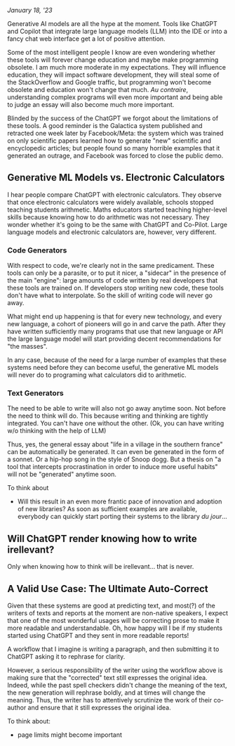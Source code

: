 *January 18, '23*

Generative AI models are all the hype at the moment. Tools like ChatGPT and Copilot that integrate large language models (LLM) into the IDE or into a fancy chat web interface get a lot of positive attention. 

Some of the most intelligent people I know are even wondering whether these tools will forever change education and maybe make programming obsolete. I am much more moderate in my expectations. They will influence education, they will impact software development, they will steal some of the StackOverflow and Google traffic, but programming won't become obsolete and education won't change that much. *Au contraire*, understanding complex programs will even more important and being able to judge an essay will also become much more important. 


Blinded by the success of the ChatGPT we forgot about the limitations of these tools. A good reminder is the Galactica system published and retracted one week later by Facebook/Meta: the system which was trained on only scientific papers learned how to generate "new" scientific and encyclopedic articles; but people found so many horrible examples that it generated an outrage, and Facebook was forced to close the public demo. 

## Generative ML Models vs. Electronic Calculators


I hear people compare ChatGPT with electronic calculators. They observe that once electronic calculators  were widely available, schools stopped teaching students arithmetic. Maths educators started teaching higher-level skills because knowing how to do arithmetic was not necessary. They wonder whether it's going to be the same with ChatGPT and Co-Pilot. Large language models and electronic calculators are, however, very different. 


### Code Generators
With respect to code, we're clearly not in the same predicament. These tools can only be a parasite, or to put it nicer, a "sidecar" in the presence of the main "engine": large amounts of code written by real developers that these tools are trained on. If developers stop writing new code, these tools don't have what to interpolate. So the skill of writing code will never go away. 

What might end up happening is that for every new technology, and every new language, a cohort of pioneers will go in and carve the path. After they have written sufficiently many programs that use that new language or API the large language model will start providing decent recommendations for "the masses". 

In any case, because of the need for a large number of examples that these systems need before they can become useful, the generative ML models will never do to programing what calculators did to arithmetic. 


### Text Generators
The need to be able to write will also not go away anytime soon. Not before the need to think will do. This because writing and thinking are tightly integrated. You can't have one without the other. (Ok, you can have writing w/o thinking with the help of LLM)

Thus, yes, the general essay about "life in a village in the southern france" can be automatically be generated. It can even be generated in the form of a sonnet. Or a hip-hop song in the style of Snoop dogg. But a thesis on "a tool that intercepts procrastination in order to induce more useful habits" will not be "generated" anytime soon. 

To think about
- Will this result in an even more frantic pace of innovation and adoption of new libraries? As soon as sufficient examples are available, everybody can quickly start porting their systems to the library *du jour*... 


## Will ChatGPT render knowing how to write irellevant?

Only when knowing how to think will be irellevant... that is never.


## A Valid Use Case: The Ultimate Auto-Correct

Given that these systems are good at predicting text, and most(?) of the writers of texts and reports at the moment are non-native speakers, I expect that one of the most wonderful usages will be correcting prose to make it more readable and understandable. Oh, how happy will I be if my students started using ChatGPT and they sent in more readable reports!  

A workflow that I imagine is writing a paragraph, and then submitting it to ChatGPT asking it to rephrase for clarity. 

However, a serious responsibility of the writer using the workflow above is making sure that the "corrected" text still expresses the original idea. Indeed, while the past spell checkers didn't change the meaning of the text, the new generation will rephrase boldly, and at times will change the meaning. Thus, the writer has to attentively scrutinize the work of their co-author and ensure that it still expresses the original idea. 

To think about:
- page limits might become important






